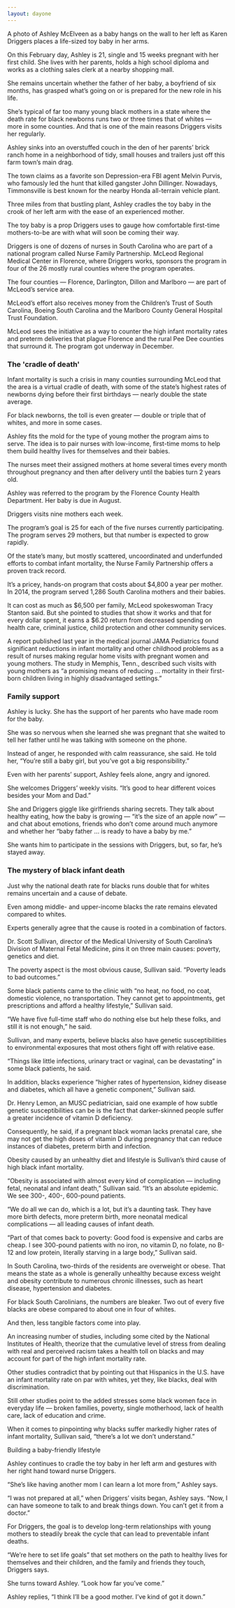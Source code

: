 ```yaml
---
layout: dayone
---
```


A photo of Ashley McElveen as a baby hangs on the wall to her left as Karen Driggers places a life-sized toy baby in her arms. 

On this February day, Ashley is 21, single and 15 weeks pregnant with her first child. She lives with her parents, holds a high school diploma and works as a clothing sales clerk at a nearby shopping mall.

She remains uncertain whether the father of her baby, a boyfriend of six months, has grasped what’s going on or is prepared for the new role in his life.

She’s typical of far too many young black mothers in a state where the death rate for black newborns runs two or three times that of whites — more in some counties. And that is one of the main reasons Driggers visits her regularly.

Ashley sinks into an overstuffed couch in the den of her parents’ brick ranch home in a neighborhood of tidy, small houses and trailers just off this farm town’s main drag. 

The town claims as a favorite son Depression-era FBI agent Melvin Purvis, who famously led the hunt that killed gangster John Dillinger. Nowadays, Timmonsville is best known for the nearby Honda all-terrain vehicle plant.

Three miles from that bustling plant, Ashley cradles the toy baby in the crook of her left arm with the ease of an experienced mother.

The toy baby is a prop Driggers uses to gauge how comfortable first-time mothers-to-be are with what will soon be coming their way.

Driggers is one of dozens of nurses in South Carolina who are part of a national program called Nurse Family Partnership. McLeod Regional Medical Center in Florence, where Driggers works, sponsors the program in four of the 26 mostly rural counties where the program operates.

The four counties — Florence, Darlington, Dillon and Marlboro — are part of McLeod’s service area.

McLeod’s effort also receives money from the Children’s Trust of South Carolina, Boeing South Carolina and the Marlboro County General Hospital Trust Foundation.

McLeod sees the initiative as a way to counter the high infant mortality rates and preterm deliveries that plague Florence and the rural Pee Dee counties that surround it. The program got underway in December.

### The 'cradle of death'

Infant mortality is such a crisis in many counties surrounding McLeod that the area is a virtual cradle of death, with some of the state’s highest rates of newborns dying before their first birthdays — nearly double the state average.

For black newborns, the toll is even greater — double or triple that of whites, and more in some cases.

Ashley fits the mold for the type of young mother the program aims to serve. The idea is to pair nurses with low-income, first-time moms to help them build healthy lives for themselves and their babies.

The nurses meet their assigned mothers at home several times every month throughout pregnancy and then after delivery until the babies turn 2 years old. 

Ashley was referred to the program by the Florence County Health Department. Her baby is due in August.

Driggers visits nine mothers each week.

The program’s goal is 25 for each of the five nurses currently participating. The program serves 29 mothers, but that number is expected to grow rapidly.

Of the state’s many, but mostly scattered, uncoordinated and underfunded efforts to combat infant mortality, the Nurse Family Partnership offers a proven track record. 

It’s a pricey, hands-on program that costs about $4,800 a year per mother. In 2014, the program served 1,286 South Carolina mothers and their babies.

It can cost as much as $6,500 per family, McLeod spokeswoman Tracy Stanton said. But she pointed to studies that show it works and that for every dollar spent, it earns a $6.20 return from decreased spending on health care, criminal justice, child protection and other community services.

A report published last year in the medical journal JAMA Pediatrics found significant reductions in infant mortality and other childhood problems as a result of nurses making regular home visits with pregnant women and young mothers. The study in Memphis, Tenn., described such visits with young mothers as “a promising means of reducing ... mortality in their first-born children living in highly disadvantaged settings.”

### Family support

Ashley is lucky. She has the support of her parents who have made room for the baby.

She was so nervous when she learned she was pregnant that she waited to tell her father until he was talking with someone on the phone.

Instead of anger, he responded with calm reassurance, she said. He told her, “You’re still a baby girl, but you’ve got a big responsibility.”

Even with her parents’ support, Ashley feels alone, angry and ignored.

She welcomes Driggers’ weekly visits. “It’s good to hear different voices besides your Mom and Dad.”

She and Driggers giggle like girlfriends sharing secrets. They talk about healthy eating, how the baby is growing — “it’s the size of an apple now” — and chat about emotions, friends who don’t come around much anymore and whether her “baby father ... is ready to have a baby by me.”

She wants him to participate in the sessions with Driggers, but, so far, he’s stayed away.

### The mystery of black infant death

Just why the national death rate for blacks runs double that for whites remains uncertain and a cause of debate.

Even among middle- and upper-income blacks the rate remains elevated compared to whites.

Experts generally agree that the cause is rooted in a combination of factors.

Dr. Scott Sullivan, director of the Medical University of South Carolina’s Division of Maternal Fetal Medicine, pins it on three main causes: poverty, genetics and diet.

The poverty aspect is the most obvious cause, Sullivan said. “Poverty leads to bad outcomes.” 

Some black patients came to the clinic with “no heat, no food, no coat, domestic violence, no transportation. They cannot get to appointments, get prescriptions and afford a healthy lifestyle,” Sullivan said.

“We have five full-time staff who do nothing else but help these folks, and still it is not enough,” he said.

Sullivan, and many experts, believe blacks also have genetic susceptibilities to environmental exposures that most others fight off with relative ease.

“Things like little infections, urinary tract or vaginal, can be devastating” in some black patients, he said.

In addition, blacks experience “higher rates of hypertension, kidney disease and diabetes, which all have a genetic component,” Sullivan said.

Dr. Henry Lemon, an MUSC pediatrician, said one example of how subtle genetic susceptibilities can be is the fact that darker-skinned people suffer a greater incidence of vitamin D deficiency.

Consequently, he said, if a pregnant black woman lacks prenatal care, she may not get the high doses of vitamin D during pregnancy that can reduce instances of diabetes, preterm birth and infection.

Obesity caused by an unhealthy diet and lifestyle is Sullivan’s third cause of high black infant mortality.

“Obesity is associated with almost every kind of complication — including fetal, neonatal and infant death,” Sullivan said. “It’s an absolute epidemic. We see 300-, 400-, 600-pound patients.

“We do all we can do, which is a lot, but it’s a daunting task. They have more birth defects, more preterm birth, more neonatal medical complications — all leading causes of infant death.

“Part of that comes back to poverty: Good food is expensive and carbs are cheap. I see 300-pound patients with no iron, no vitamin D, no folate, no B-12 and low protein, literally starving in a large body,” Sullivan said.

In South Carolina, two-thirds of the residents are overweight or obese. That means the state as a whole is generally unhealthy because excess weight and obesity contribute to numerous chronic illnesses, such as heart disease, hypertension and diabetes.

For black South Carolinians, the numbers are bleaker. Two out of every five blacks are obese compared to about one in four of whites.

And then, less tangible factors come into play.

An increasing number of studies, including some cited by the National Institutes of Health, theorize that the cumulative level of stress from dealing with real and perceived racism takes a health toll on blacks and may account for part of the high infant mortality rate.

Other studies contradict that by pointing out that Hispanics in the U.S. have an infant mortality rate on par with whites, yet they, like blacks, deal with discrimination.

Still other studies point to the added stresses some black women face in everyday life — broken families, poverty, single motherhood, lack of health care, lack of education and crime.

When it comes to pinpointing why blacks suffer markedly higher rates of infant mortality, Sullivan said, “there’s a lot we don’t understand.”

Building a baby-friendly lifestyle

Ashley continues to cradle the toy baby in her left arm and gestures with her right hand toward nurse Driggers.

“She’s like having another mom I can learn a lot more from,” Ashley says.

“I was not prepared at all,” when Driggers’ visits began, Ashley says. “Now, I can have someone to talk to and break things down. You can’t get it from a doctor.”

For Driggers, the goal is to develop long-term relationships with young mothers to steadily break the cycle that can lead to preventable infant deaths.

“We’re here to set life goals” that set mothers on the path to healthy lives for themselves and their children, and the family and friends they touch, Driggers says.

She turns toward Ashley. “Look how far you’ve come.”

Ashley replies, “I think I’ll be a good mother. I’ve kind of got it down.”
